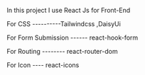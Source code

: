 In this project I use React Js for Front-End

For CSS ----------Tailwindcss ,DaisyUi

For Form Submission ------ react-hook-form

For Routing -------- react-router-dom

For Icon ---- react-icons
